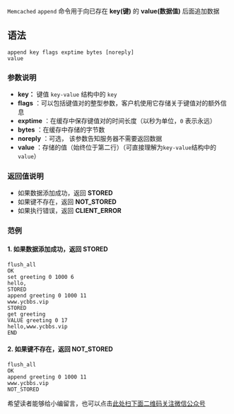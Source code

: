 `Memcached` `append` 命令用于向已存在 **key(键)** 的 **value(数据值)** 后面追加数据

## 语法 ##

```
append key flags exptime bytes [noreply]
value
```

### 参数说明 ###

 *  **key：** 键值 `key-value` 结构中的 `key`
 *  **flags** ：可以包括键值对的整型参数，客户机使用它存储关于键值对的额外信息
 *  **exptime** ：在缓存中保存键值对的时间长度（以秒为单位，`0` 表示永远）
 *  **bytes** ：在缓存中存储的字节数
 *  **noreply** ：可选， 该参数告知服务器不需要返回数据
 *  **value** ：存储的值（始终位于第二行）（可直接理解为`key-value`结构中的`value`）

### 返回值说明 ###

 *  如果数据添加成功，返回 **STORED**
 *  如果键不存在，返回 **NOT\_STORED**
 *  如果执行错误，返回 **CLIENT\_ERROR**

### 范例 ###

#### 1. 如果数据添加成功，返回 **STORED** ####

```
flush_all
OK
set greeting 0 1000 6
hello,
STORED
append greeting 0 1000 11
www.ycbbs.vip
STORED
get greeting
VALUE greeting 0 17
hello,www.ycbbs.vip
END
```

#### 2. 如果键不存在，返回 **NOT\_STORED** ####

```
flush_all
OK
append greeting 0 1000 11
www.ycbbs.vip
NOT_STORED
```


希望读者能够给小编留言，也可以点击[此处扫下面二维码关注微信公众号](https://www.ycbbs.vip/?p=28 "此处扫下面二维码关注微信公众号")